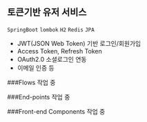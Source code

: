 ## 토큰기반 유저 서비스

`SpringBoot` `lombok` `H2` `Redis` `JPA`

* JWT(JSON Web Token) 기반 로그인/회원가입
* Access Token, Refresh Token
* OAuth2.0 소셜로그인 연동
* 이메일 인증 등


###Flows
작업 중

###End-points
작업 중

###Front-end Components
작업 중